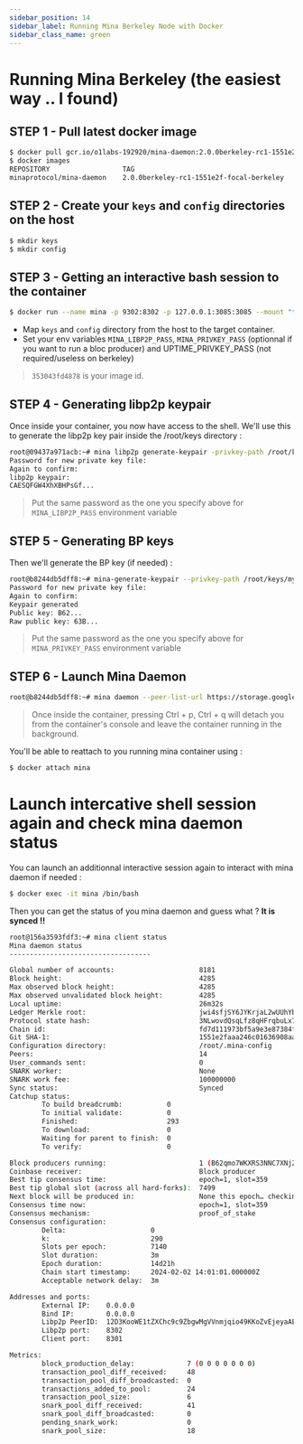 ```yaml
---
sidebar_position: 14
sidebar_label: Running Mina Berkeley Node with Docker
sidebar_class_name: green
---
```

# Running Mina Berkeley (the easiest way .. I found)
## STEP 1 - Pull latest docker image
```bash
$ docker pull gcr.io/o1labs-192920/mina-daemon:2.0.0berkeley-rc1-1551e2f-focal-berkeley
$ docker images
REPOSITORY                  TAG                                        IMAGE ID       CREATED       SIZE
minaprotocol/mina-daemon    2.0.0berkeley-rc1-1551e2f-focal-berkeley   353043fd4878   2 weeks ago   2.41GB
```

## STEP 2 - Create your `keys` and `config` directories **on the host**
```bash
$ mkdir keys
$ mkdir config
```

## STEP 3 - Getting an interactive bash session to the container
```bash
$ docker run --name mina -p 9302:8302 -p 127.0.0.1:3085:3085 --mount "type=bind,source=$(pwd)/keys,dst=/root/keys" --mount "type=bind,source=$(pwd)/config,dst=/root/.mina-config" --env MINA_LIBP2P_PASS='pass' --env MINA_PRIVKEY_PASS='pass' --env UPTIME_PRIVKEY_PASS='pass' --entrypoint /bin/bash -it 353043fd4878
```

* Map `keys` and `config` directory from the host to the target container.
* Set your env variables `MINA_LIBP2P_PASS`, `MINA_PRIVKEY_PASS` (optionnal if you want to run a bloc producer) and UPTIME_PRIVKEY_PASS (not required/useless on berkeley)

 > `353043fd4878` is your image id.

## STEP 4 - Generating libp2p keypair
Once inside your container, you now have access to the shell.
We'll use this to generate the libp2p key pair inside the /root/keys directory :

```bash
root@09437a971acb:~# mina libp2p generate-keypair -privkey-path /root/keys/libp2p
Password for new private key file:
Again to confirm:
libp2p keypair:
CAESQFGW4XhXBHPsGf...
```

> Put the same password as the one you specify above for `MINA_LIBP2P_PASS` environment variable

## STEP 5 - Generating BP keys
Then we'll generate the BP key (if needed) :

```bash
root@b8244db5dff8:~# mina-generate-keypair --privkey-path /root/keys/my-wallet
Password for new private key file:
Again to confirm:
Keypair generated
Public key: B62...
Raw public key: 63B...
```

> Put the same password as the one you specify above for `MINA_PRIVKEY_PASS` environment variable

## STEP 6 - Launch Mina Daemon
```bash
root@b8244db5dff8:~# mina daemon --peer-list-url https://storage.googleapis.com/seed-lists/berkeley_seeds.txt --libp2p-keypair ~/keys/libp2p --block-producer-key /root/keys/my-wallet --insecure-rest-server --open-limited-graphql-port --limited-graphql-port 3095 --file-log-level Debug -log-level Info
```

> Once inside the container, pressing Ctrl + p, Ctrl + q will detach you from the container's console and leave the container running in the background.

You'll be able to reattach to you running mina container using :

```bash
$ docker attach mina
```

# Launch intercative shell session again and check mina daemon status
You can launch an additionnal interactive session again to interact with mina daemon if needed : 

```bash
$ docker exec -it mina /bin/bash
```

Then you can get the status of you mina daemon and guess what ? **It is synced !!**

```bash
root@156a3593fdf3:~# mina client status
Mina daemon status
-----------------------------------

Global number of accounts:                     8181
Block height:                                  4285
Max observed block height:                     4285
Max observed unvalidated block height:         4285
Local uptime:                                  26m32s
Ledger Merkle root:                            jwi4sfjSY6JYKrjaL2wUUhYb6t7Ra5p5JhiMdznNFxbSPFZoN4W
Protocol state hash:                           3NLwovdQsqLfz8qHFrqbuLx7u4KccdbD94S65pKrw6tVVgHWkbkb
Chain id:                                      fd7d111973bf5a9e3e87384f560fdead2f272589ca00b6d9e357fca9839631da
Git SHA-1:                                     1551e2faaa246c01636908aabe5f7981715a10f4
Configuration directory:                       /root/.mina-config
Peers:                                         14
User_commands sent:                            0
SNARK worker:                                  None
SNARK work fee:                                100000000
Sync status:                                   Synced
Catchup status:
        To build breadcrumb:           0
        To initial validate:           0
        Finished:                      293
        To download:                   0
        Waiting for parent to finish:  0
        To verify:                     0

Block producers running:                       1 (B62qmo7WKXRS3NNC7XNjZ15XDVD2doVgEoXKW4ELeE4SFDACzSm8vT7)
Coinbase receiver:                             Block producer
Best tip consensus time:                       epoch=1, slot=359
Best tip global slot (across all hard-forks):  7499
Next block will be produced in:                None this epoch… checking at in 14.125d (Generated from consensus at slot: 6970 slot-since-genesis: 6970)
Consensus time now:                            epoch=1, slot=359
Consensus mechanism:                           proof_of_stake
Consensus configuration:
        Delta:                     0
        k:                         290
        Slots per epoch:           7140
        Slot duration:             3m
        Epoch duration:            14d21h
        Chain start timestamp:     2024-02-02 14:01:01.000000Z
        Acceptable network delay:  3m

Addresses and ports:
        External IP:    0.0.0.0
        Bind IP:        0.0.0.0
        Libp2p PeerID:  12D3KooWE1tZXChc9c9ZbgwMgVVnmjqio49KKoZvEjeyaAEAWkYH
        Libp2p port:    8302
        Client port:    8301

Metrics:
        block_production_delay:             7 (0 0 0 0 0 0 0)
        transaction_pool_diff_received:     48
        transaction_pool_diff_broadcasted:  0
        transactions_added_to_pool:         24
        transaction_pool_size:              6
        snark_pool_diff_received:           41
        snark_pool_diff_broadcasted:        0
        pending_snark_work:                 0
        snark_pool_size:                    18
```